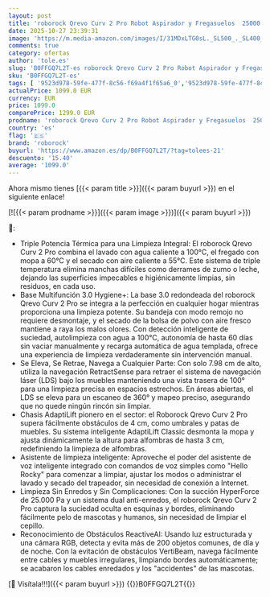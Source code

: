 ```yaml
---
layout: post
title: 'roborock Qrevo Curv 2 Pro Robot Aspirador y Fregasuelos  25000 Pa  Zero-Enredos  Lavado Agua 100°C  Autolimpieza  Evita Obstáculos  Secado Automático  para Pelo de Mascotas'
date: 2025-10-27 23:39:31
image: 'https://m.media-amazon.com/images/I/31MDxLTG0sL._SL500_._SL400_.jpg'
comments: true
category: ofertas
author: 'tole.es'
slug: 'B0FFGQ7L2T-es roborock Qrevo Curv 2 Pro Robot Aspirador y Fregasuelos...'
sku: 'B0FFGQ7L2T-es'
tags: [ '9523d978-59fe-477f-8c56-f69a4f1f65a6_0','9523d978-59fe-477f-8c56-f69a4f1f65a6_3301','9523d978-59fe-477f-8c56-f69a4f1f65a6_6801','9523d978-59fe-477f-8c56-f69a4f1f65a6_701','9523d978-59fe-477f-8c56-f69a4f1f65a6_9101','Arborist Merchandising Root','Aspiración, limpieza y cuidado de suelo y ventanas','Aspiradoras','CML-Kitchen','Hogar y cocina','Kitchen All','Los favoritos de nuestros clientes Social: Hogar y cocina','Los favoritos de nuestros clientes Social: Hogar y cocina líneas duras','New Arrivals Social: Home and Kitchen','Robots aspiradores','Self Service','Special Features Stores','roborock','top brands_home_and_kitchen','🇪🇸', ]
actualPrice: 1099.0 EUR
currency: EUR
price: 1099.0
comparePrice: 1299.0 EUR
prodname: 'roborock Qrevo Curv 2 Pro Robot Aspirador y Fregasuelos  25000 Pa  Zero-Enredos  Lavado Agua 100°C  Autolimpieza  Evita Obstáculos  Secado Automático  para Pelo de Mascotas'
country: 'es'
flag: '🇪🇸'
brand: 'roborock'
buyurl: 'https://www.amazon.es/dp/B0FFGQ7L2T/?tag=tolees-21'
descuento: '15.40'
average: '1099.0'
---
```


Ahora mismo tienes [{{< param title >}}]({{< param buyurl >}}) en el siguiente enlace!

[![{{< param prodname >}}]({{< param image >}})]({{< param buyurl >}})

🔎:

- Triple Potencia Térmica para una Limpieza Integral: El roborock Qrevo Curv 2 Pro combina el lavado con agua caliente a 100°C, el fregado con mopa a 60°C y el secado con aire caliente a 55°C. Este sistema de triple temperatura elimina manchas difíciles como derrames de zumo o leche, dejando las superficies impecables e higiénicamente limpias, sin residuos, en cada uso.
- Base Multifunción 3.0 Hygiene+: La base 3.0 redondeada del roborock Qrevo Curv 2 Pro se integra a la perfección en cualquier hogar mientras proporciona una limpieza potente. Su bandeja con modo remojo no requiere desmontaje, y el secado de la bolsa de polvo con aire fresco mantiene a raya los malos olores. Con detección inteligente de suciedad, autolimpieza con agua a 100°C, autonomía de hasta 60 días sin vaciar manualmente y recarga automática de agua templada, ofrece una experiencia de limpieza verdaderamente sin intervención manual.
- Se Eleva, Se Retrae, Navega a Cualquier Parte: Con solo 7.98 cm de alto, utiliza la navegación RetractSense para retraer el sistema de navegación láser (LDS) bajo los muebles manteniendo una vista trasera de 100° para una limpieza precisa en espacios estrechos. En áreas abiertas, el LDS se eleva para un escaneo de 360° y mapeo preciso, asegurando que no quede ningún rincón sin limpiar.
- Chasis AdaptiLift pionero en el sector: el Roborock Qrevo Curv 2 Pro supera fácilmente obstáculos de 4 cm, como umbrales y patas de muebles. Su sistema inteligente AdaptiLift Classic desmonta la mopa y ajusta dinámicamente la altura para alfombras de hasta 3 cm, redefiniendo la limpieza de alfombras.
- Asistente de limpieza inteligente: Aproveche el poder del asistente de voz inteligente integrado con comandos de voz simples como "Hello Rocky" para comenzar a limpiar, ajustar los modos o administrar el lavado y secado del trapeador, sin necesidad de conexión a Internet.
- Limpieza Sin Enredos y Sin Complicaciones: Con la succión HyperForce de 25.000 Pa y un sistema dual anti-enredos, el roborock Qrevo Curv 2 Pro captura la suciedad oculta en esquinas y bordes, eliminando fácilmente pelo de mascotas y humanos, sin necesidad de limpiar el cepillo.
- Reconocimiento de Obstáculos ReactiveAI: Usando luz estructurada y una cámara RGB, detecta y evita más de 200 objetos comunes, de día y de noche. Con la evitación de obstáculos VertiBeam, navega fácilmente entre cables y muebles irregulares, limpiando bordes automáticamente; se acabaron los cables enredados y los "accidentes" de las mascotas.

[🛒 Visítala!!!]({{< param buyurl >}})
{{<world>}}B0FFGQ7L2T{{</world>}}
